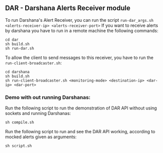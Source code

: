 ## DAR - Darshana Alerts Receiver module

To run Darshana's Alert Receiver, you can run the script `run-dar_args.sh <alerts-receiver-ip> <alerts-receiver-port>`
If you want to receive alerts by darshana you have to run in a remote machine the following commands:

```
cd dar
sh build.sh
sh run-dar.sh
```

To allow the client to send messages to this receiver, you have to run the `run-client-broadcaster.sh`:
```
cd darshana
sh build.sh
sh run-client-broadcaster.sh <monitoring-mode> <destination-ip> <dar-ip> <dar-port>
```
### Demo with out running Darshanas:

Run the following script to run the demonstration of DAR API without using sockets and running Darshanas:
```
sh compile.sh
```

Run the following script to run and see the DAR API working, according to mocked alerts given as arguments:
```
sh script.sh
```